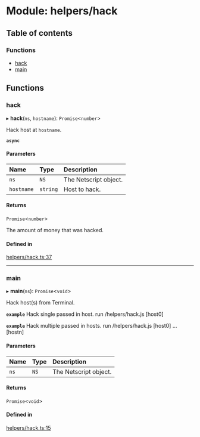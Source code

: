 # Module: helpers/hack

## Table of contents

### Functions

- [hack](../wiki/helpers.hack#hack)
- [main](../wiki/helpers.hack#main)

## Functions

### hack

▸ **hack**(`ns`, `hostname`): `Promise`<`number`\>

Hack host at `hostname`.

**`async`**

#### Parameters

| Name | Type | Description |
| :------ | :------ | :------ |
| `ns` | `NS` | The Netscript object. |
| `hostname` | `string` | Host to hack. |

#### Returns

`Promise`<`number`\>

The amount of money that was hacked.

#### Defined in

[helpers/hack.ts:37](https://github.com/vladzaharia/bitburner/blob/89080f7/src/helpers/hack.ts#L37)

___

### main

▸ **main**(`ns`): `Promise`<`void`\>

Hack host(s) from Terminal.

**`example`** Hack single passed in host.
run /helpers/hack.js [host0]

**`example`** Hack multiple passed in hosts.
run /helpers/hack.js [host0] ... [hostn]

#### Parameters

| Name | Type | Description |
| :------ | :------ | :------ |
| `ns` | `NS` | The Netscript object. |

#### Returns

`Promise`<`void`\>

#### Defined in

[helpers/hack.ts:15](https://github.com/vladzaharia/bitburner/blob/89080f7/src/helpers/hack.ts#L15)
